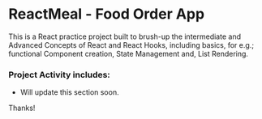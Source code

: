 # ReactMeal - Food Order App

This is a React practice project built to brush-up the intermediate and Advanced Concepts of React and React Hooks, including basics, for e.g.; functional Component creation, State Management and, List Rendering.

### Project Activity includes:
* Will update this section soon.

Thanks!
